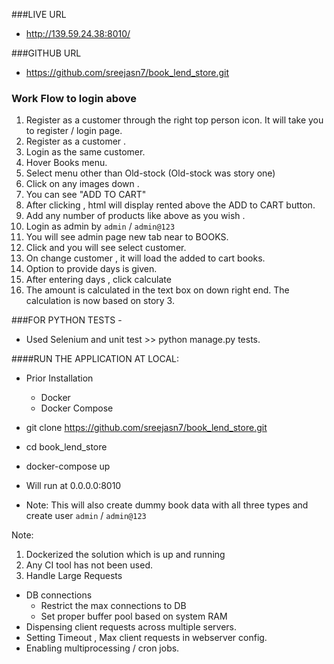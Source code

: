 
###LIVE URL 

- http://139.59.24.38:8010/

###GITHUB URL 
 
 - https://github.com/sreejasn7/book_lend_store.git

### Work Flow to login above
1. Register as a customer through the right top person icon. 
It will take you to register / login page. 
2. Register as a customer . 
3. Login as the same customer. 
4. Hover Books menu.
5. Select menu other than Old-stock (Old-stock was story one)
6. Click on any images down .
7. You can see "ADD TO CART"
8. After clicking , html will display rented above the ADD to CART button.
9. Add any number of products like above as you wish . 
10. Login as admin by  `admin` / `admin@123`
11. You will see admin page new tab near to BOOKS.
12. Click and you will see select customer. 
13. On change customer , it will load the added to cart books.
14. Option to provide days is given.
15. After entering days , click calculate 
16. The amount is calculated in the text box on down right end.
The calculation is now based on story 3.


###FOR PYTHON TESTS - 
- Used Selenium and unit test >>  python manage.py tests.

####RUN THE APPLICATION AT LOCAL:
   
- Prior Installation
    - Docker
    - Docker Compose 
 
- git clone https://github.com/sreejasn7/book_lend_store.git
- cd book_lend_store
-  docker-compose up
- Will run at 0.0.0.0:8010 

- Note:
This will also create dummy book data with all three types 
 and create user `admin` / `admin@123`
 

Note: 
1. Dockerized the solution which is up and running
2. Any CI tool has not been used.
3. Handle Large Requests
- DB connections
    - Restrict the max connections to DB 
    - Set proper buffer pool based on system RAM 
- Dispensing client requests across multiple servers.
- Setting Timeout , Max client requests  in webserver config.
- Enabling multiprocessing / cron jobs. 


